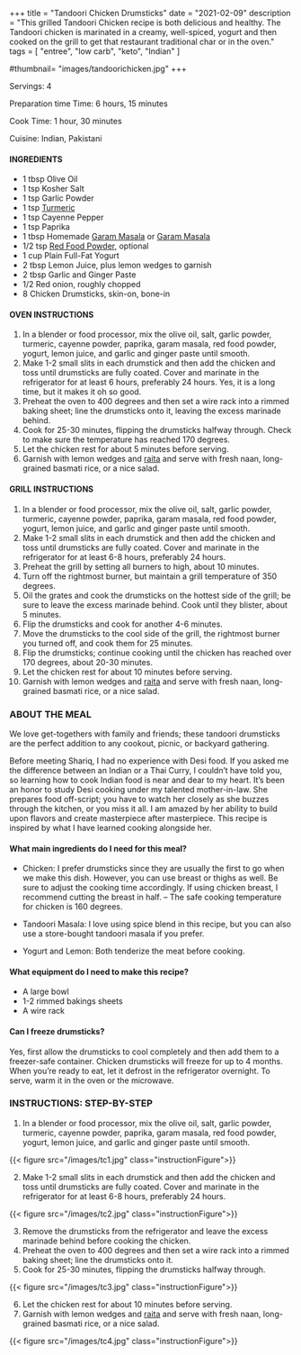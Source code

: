 +++
title = "Tandoori Chicken Drumsticks"
date = "2021-02-09"
description = "This grilled Tandoori Chicken recipe is both delicious and healthy. The Tandoori chicken is marinated in a creamy, well-spiced, yogurt and then cooked on the grill to get that restaurant traditional char or in the oven."
tags = [
    "entree",
    "low carb",
    "keto",
    "Indian"
]

#thumbnail= "images/tandoorichicken.jpg"
+++

Servings: 4 <!--more-->

Preparation time Time: 6 hours, 15 minutes 

Cook Time: 1 hour, 30 minutes

Cuisine: Indian, Pakistani

#### INGREDIENTS 

* 1 tbsp Olive Oil 
* 1 tsp Kosher Salt
* 1 tsp Garlic Powder
* 1 tsp [Turmeric](https://amzn.to/3cx3iao)
* 1 tsp Cayenne Pepper
* 1 tsp Paprika
* 1 tbsp Homemade [Garam Masala](https://www.jamilghar.com/recipe/pakistani_garam_masala/) or [Garam Masala](https://amzn.to/3u0tvEX) 
* 1/2 tsp [Red Food Powder](https://amzn.to/3b6L8vF), optional
* 1 cup Plain Full-Fat Yogurt 
* 2 tbsp Lemon Juice, plus lemon wedges to garnish
* 2 tbsp Garlic and Ginger Paste 
* 1/2 Red onion, roughly chopped 
* 8 Chicken Drumsticks, skin-on, bone-in 

#### OVEN INSTRUCTIONS 

1. In a blender or food processor, mix the olive oil, salt, garlic powder, turmeric, cayenne powder, paprika, garam masala, red food powder, yogurt, lemon juice, and garlic and ginger paste until smooth. 
2. Make 1-2 small slits in each drumstick and then add the chicken and toss until drumsticks are fully coated. Cover and marinate in the refrigerator for at least 6 hours, preferably 24 hours. Yes, it is a long time, but it makes it oh so good. 
3. Preheat the oven to 400 degrees and then set a wire rack into a rimmed baking sheet; line the drumsticks onto it, leaving the excess marinade behind. 
4. Cook for 25-30 minutes, flipping the drumsticks halfway through. Check to make sure the temperature has reached 170 degrees. 
5. Let the chicken rest for about 5 minutes before serving. 
6. Garnish with lemon wedges and [raita](https://www.jamilghar.com/recipe/raita/) and serve with fresh naan, long-grained basmati rice, or a nice salad. 

#### GRILL INSTRUCTIONS

1. In a blender or food processor, mix the olive oil, salt, garlic powder, turmeric, cayenne powder, paprika, garam masala, red food powder, yogurt, lemon juice, and garlic and ginger paste until smooth. 
2. Make 1-2 small slits in each drumstick and then add the chicken and toss until drumsticks are fully coated. Cover and marinate in the refrigerator for at least 6-8 hours, preferably 24 hours.
3. Preheat the grill by setting all burners to high, about 10 minutes. 
4. Turn off the rightmost burner, but maintain a grill temperature of 350 degrees.
5. Oil the grates and cook the drumsticks on the hottest side of the grill; be sure to leave the excess marinade behind. Cook until they blister, about 5 minutes.
6. Flip the drumsticks and cook for another 4-6 minutes. 
7. Move the drumsticks to the cool side of the grill, the rightmost burner you turned off, and cook them for 25 minutes.
8. Flip the drumsticks; continue cooking until the chicken has reached over 170 degrees, about 20-30 minutes. 
9. Let the chicken rest for about 10 minutes before serving. 
10. Garnish with lemon wedges and [raita](https://www.jamilghar.com/recipe/raita/) and serve with fresh naan, long-grained basmati rice, or a nice salad. 

### ABOUT THE MEAL 

We love get-togethers with family and friends; these tandoori drumsticks are the perfect addition to any cookout, picnic, or backyard gathering.

Before meeting Shariq, I had no experience with Desi food. If you asked me the difference between an Indian or a Thai Curry, I couldn’t have told you, so learning how to cook Indian food is near and dear to my heart. It’s been an honor to study Desi cooking under my talented mother-in-law. She prepares food off-script; you have to watch her closely as she buzzes through the kitchen, or you miss it all. I am amazed by her ability to build upon flavors and create masterpiece after masterpiece. This recipe is inspired by what I have learned cooking alongside her.

#### What main ingredients do I need for this meal?

* Chicken: I prefer drumsticks since they are usually the first to go when we make this dish. However, you can use breast or thighs as well. Be sure to adjust the cooking time accordingly. If using chicken breast, I recommend cutting the breast in half. – The safe cooking temperature for chicken is 160 degrees.

* Tandoori Masala: I love using spice blend in this recipe, but you can also use a store-bought tandoori masala if you prefer. 

* Yogurt and Lemon: Both tenderize the meat before cooking. 

#### What equipment do I need to make this recipe?

* A large bowl 
* 1-2 rimmed bakings sheets 
* A wire rack 

####  Can I freeze drumsticks?

Yes, first allow the drumsticks to cool completely and then add them to a freezer-safe container. Chicken drumsticks will freeze for up to 4 months. When you’re ready to eat, let it defrost in the refrigerator overnight. To serve, warm it in the oven or the microwave. 

### INSTRUCTIONS: STEP-BY-STEP 

1. In a blender or food processor, mix the olive oil, salt, garlic powder, turmeric, cayenne powder, paprika, garam masala, red food powder, yogurt, lemon juice, and garlic and ginger paste until smooth. 

{{< figure src="/images/tc1.jpg" class="instructionFigure">}}

2. Make 1-2 small slits in each drumstick and then add the chicken and toss until drumsticks are fully coated. Cover and marinate in the refrigerator for at least 6-8 hours, preferably 24 hours.

{{< figure src="/images/tc2.jpg" class="instructionFigure">}}


3. Remove the drumsticks from the refrigerator and leave the excess marinade behind before cooking the chicken.
4. Preheat the oven to 400 degrees and then set a wire rack into a rimmed baking sheet; line the drumsticks onto it. 
5. Cook for 25-30 minutes, flipping the drumsticks halfway through.

{{< figure src="/images/tc3.jpg" class="instructionFigure">}}

6. Let the chicken rest for about 10 minutes before serving. 
7. Garnish with lemon wedges and [raita](https://www.jamilghar.com/recipe/raita/) and serve with fresh naan, long-grained basmati rice, or a nice salad.

{{< figure src="/images/tc4.jpg" class="instructionFigure">}}
